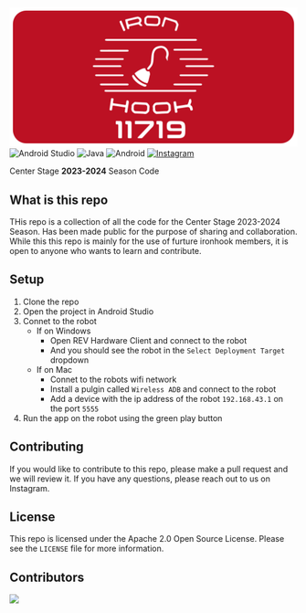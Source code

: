 ![](/docs/images/11719%20Logo%20with%20Number.png)
![Android Studio](https://img.shields.io/badge/android%20studio-346ac1?style=for-the-badge&logo=android%20studio&logoColor=white) ![Java](https://img.shields.io/badge/java-%23ED8B00.svg?style=for-the-badge&logo=openjdk&logoColor=white) ![Android](https://img.shields.io/badge/Android-3DDC84?style=for-the-badge&logo=android&logoColor=white) [![Instagram](https://img.shields.io/badge/Instagram-%23E4405F.svg?style=for-the-badge&logo=Instagram&logoColor=white)](https://www.instagram.com/ironhook11719/)


Center Stage **2023-2024** Season Code

## What is this repo
THis repo is a collection of all the code for the Center Stage 2023-2024 Season. Has been made public for the purpose of sharing and collaboration. While this this repo is mainly for the use of furture ironhook members, it is open to anyone who wants to learn and contribute.

## Setup

1. Clone the repo
2. Open the project in Android Studio
3. Connet to the robot
    - If on Windows 
       - Open REV Hardware Client and connect to the robot
       - And you should see the robot in the `Select Deployment Target` dropdown
    - If on Mac
      - Connet to the robots wifi network
      - Install a pulgin called `Wireless ADB` and connect to the robot
      - Add a device with the ip address of the robot `192.168.43.1` on the port `5555` 
4. Run the app on the robot using the green play button

## Contributing
If you would like to contribute to this repo, please make a pull request and we will review it. If you have any questions, please reach out to us on Instagram.

## License
This repo is licensed under the Apache 2.0 Open Source License. Please see the `LICENSE` file for more information.

## Contributors
<a href="https://github.com/KTT24/1719-Iron-Hook/graphs/contributors">
  <img src="https://contrib.rocks/image?repo=KTT24/1719-Iron-Hook" />
</a>





